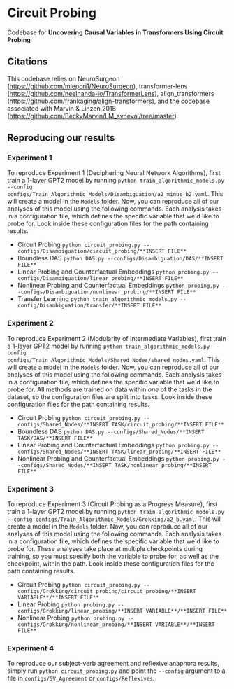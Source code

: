 # Circuit Probing
Codebase for **Uncovering Causal Variables in Transformers Using Circuit Probing**

## Citations
This codebase relies on NeuroSurgeon (https://github.com/mlepori1/NeuroSurgeon), transformer-lens (https://github.com/neelnanda-io/TransformerLens), align_transformers (https://github.com/frankaging/align-transformers), and the codebase associated with Marvin & Linzen 2018 (https://github.com/BeckyMarvin/LM_syneval/tree/master).

## Reproducing our results

### Experiment 1
To reproduce Experiment 1 (Deciphering Neural Network Algorithms), first train a 1-layer GPT2 model by running `python train_algorithmic_models.py --config configs/Train_Algorithmic_Models/Disambiguation/a2_minus_b2.yaml`. This will create a model in the `Models` folder. Now, you can reproduce all of our analyses of this model using the following commands. Each analysis takes in a configuration file, which defines the specific variable that we'd like to probe for. Look inside these configuration files for the path containing results.

- Circuit Probing `python circuit_probing.py --configs/Disambiguation/circuit_probing/**INSERT FILE**`
- Boundless DAS `python DAS.py --configs/Disambiguation/DAS/**INSERT FILE**`
- Linear Probing and Counterfactual Embeddings `python probing.py --configs/Disambiguation/linear_probing/**INSERT FILE**`
- Nonlinear Probing and Counterfactual Embeddings `python probing.py --configs/Disambiguation/nonlinear_probing/**INSERT FILE**`
- Transfer Learning `python train_algorithmic_models.py --config/Disambiguation/transfer/**INSERT FILE**`

### Experiment 2
To reproduce Experiment 2 (Modularity of Intermediate Variables), first train a 1-layer GPT2 model by running `python train_algorithmic_models.py --config configs/Train_Algorithmic_Models/Shared_Nodes/shared_nodes.yaml`. This will create a model in the `Models` folder. Now, you can reproduce all of our analyses of this model using the following commands. Each analysis takes in a configuration file, which defines the specific variable that we'd like to probe for. All methods are trained on data within _one_ of the tasks in the dataset, so the configuration files are split into tasks. Look inside these configuration files for the path containing results.

- Circuit Probing `python circuit_probing.py --configs/Shared_Nodes/**INSERT TASK/circuit_probing/**INSERT FILE**`
- Boundless DAS `python DAS.py --configs/Shared_Nodes/**INSERT TASK/DAS/**INSERT FILE**`
- Linear Probing and Counterfactual Embeddings `python probing.py --configs/Shared_Nodes/**INSERT TASK/linear_probing/**INSERT FILE**`
- Nonlinear Probing and Counterfactual Embeddings `python probing.py --configs/Shared_Nodes/**INSERT TASK/nonlinear_probing/**INSERT FILE**`

### Experiment 3
To reproduce Experiment 3 (Circuit Probing as a Progress Measure), first train a 1-layer GPT2 model by running `python train_algorithmic_models.py --config configs/Train_Algorithmic_Models/Grokking/a2_b.yaml`. This will create a model in the `Models` folder. Now, you can reproduce all of our analyses of this model using the following commands. Each analysis takes in a configuration file, which defines the specific variable that we'd like to probe for. These analyses take place at multiple checkpoints during training, so you must specify both the variable to probe for, as well as the checkpoint, within the path. Look inside these configuration files for the path containing results.

- Circuit Probing `python circuit_probing.py --configs/Grokking/circuit_probing/circuit_probing/**INSERT VARIABLE**/**INSERT FILE**`
- Linear Probing `python probing.py --configs/Grokking/linear_probing/**INSERT VARIABLE**/**INSERT FILE**`
- Nonlinear Probing  `python probing.py --configs/Grokking/nonlinear_probing/**INSERT VARIABLE**/**INSERT FILE**`
  
### Experiment 4
To reproduce our subject-verb agreement and reflexive anaphora results, simply run 
`python circuit_probing.py` and point the `--config` argument to a file in `configs/SV_Agreement` or `configs/Reflexives`.

